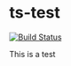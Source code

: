 # ts-test

[![Build Status](https://www.travis-ci.org/coalgebra/ts-test.svg?branch=master)](https://www.travis-ci.org/coalgebra/ts-test)

This is a test
